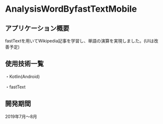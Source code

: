 # AnalysisWordByfastTextMobile
## アプリケーション概要
fastTextを用いてWikipedia記事を学習し、単語の演算を実現しました。(UIは改善予定)

## 使用技術一覧
・Kotlin(Android)

・fastText

## 開発期間
2019年7月〜8月
